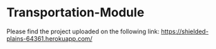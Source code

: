 # Transportation-Module

Please find the project uploaded on the following link:
https://shielded-plains-64361.herokuapp.com/

